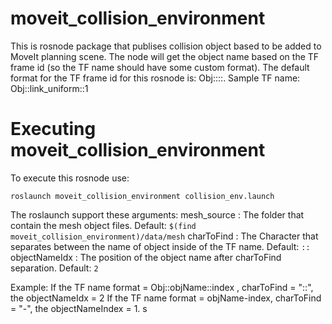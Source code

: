 # moveit_collision_environment
This is rosnode package that publises collision object based to be added to MoveIt planning scene.
The node will get the object name based on the TF frame id (so the TF name should have some custom format).
The default format for the TF frame id for this rosnode is: Obj::<name of the object>::<index>.
Sample TF name: Obj::link_uniform::1

# Executing moveit_collision_environment
To execute this rosnode use:
```
roslaunch moveit_collision_environment collision_env.launch
```

The roslaunch support these arguments:
mesh_source         :   The folder that contain the mesh object files. Default: ```$(find moveit_collision_environment)/data/mesh```
charToFind          :   The Character that separates between the name of object inside of the TF name. Default: ```::```
objectNameIdx       :   The position of the object name after charToFind separation. Default: ```2```

Example:
If the TF name format = Obj::objName::index , charToFind = "::", the objectNameIdx = 2
If the TF name format = objName-index, charToFind = "-", the objectNameIndex = 1.
s